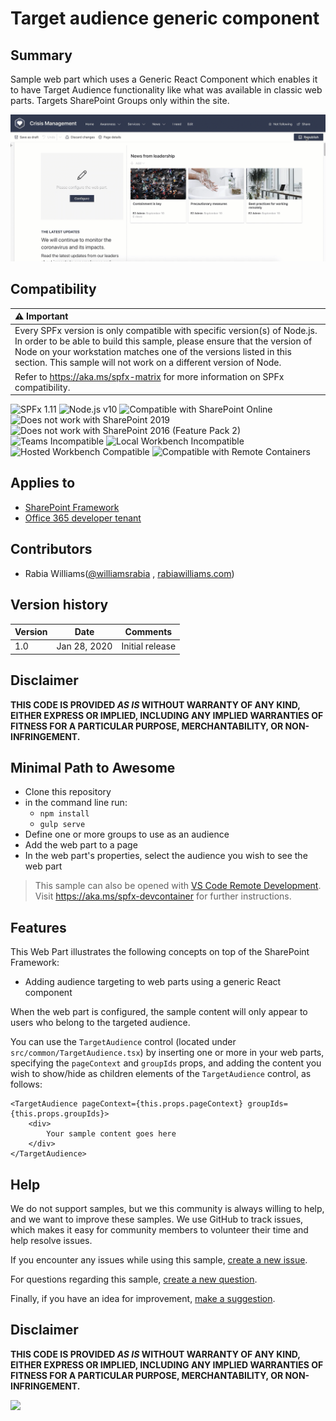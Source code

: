 # Target audience generic component

## Summary

Sample web part which uses a Generic React Component which enables it to have Target Audience functionality like what was available in classic web parts.
Targets SharePoint Groups only within the site.

![audience.gif](./assets/audience.gif)

## Compatibility

| :warning: Important          |
|:---------------------------|
| Every SPFx version is only compatible with specific version(s) of Node.js. In order to be able to build this sample, please ensure that the version of Node on your workstation matches one of the versions listed in this section. This sample will not work on a different version of Node.|
|Refer to <https://aka.ms/spfx-matrix> for more information on SPFx compatibility.   |

![SPFx 1.11](https://img.shields.io/badge/SPFx-1.11.0-green.svg)
![Node.js v10](https://img.shields.io/badge/Node.js-v10-green.svg)
![Compatible with SharePoint Online](https://img.shields.io/badge/SharePoint%20Online-Compatible-green.svg)
![Does not work with SharePoint 2019](https://img.shields.io/badge/SharePoint%20Server%202019-Incompatible-red.svg "SharePoint Server 2019 requires SPFx 1.4.1 or lower")
![Does not work with SharePoint 2016 (Feature Pack 2)](https://img.shields.io/badge/SharePoint%20Server%202016%20(Feature%20Pack%202)-Incompatible-red.svg "SharePoint Server 2016 Feature Pack 2 requires SPFx 1.1")
![Teams Incompatible](https://img.shields.io/badge/Teams-Incompatible-lightgrey.svg)
![Local Workbench Incompatible](https://img.shields.io/badge/Local%20Workbench-Incompatible-red.svg "This solution requires access to information about the current user's SharePoint groups")
![Hosted Workbench Compatible](https://img.shields.io/badge/Hosted%20Workbench-Compatible-green.svg)
![Compatible with Remote Containers](https://img.shields.io/badge/Remote%20Containers-Compatible-green.svg)

## Applies to

* [SharePoint Framework](https://learn.microsoft.com/sharepoint/dev/spfx/sharepoint-framework-overview)
* [Office 365 developer tenant](https://learn.microsoft.com/sharepoint/dev/spfx/set-up-your-developer-tenant)

## Contributors

* Rabia Williams([@williamsrabia](https://twitter.com/williamsrabia) , [rabiawilliams.com](https://rabiawilliams.com))

## Version history

Version|Date|Comments
-------|----|--------
1.0|Jan 28, 2020|Initial release


## Disclaimer

**THIS CODE IS PROVIDED *AS IS* WITHOUT WARRANTY OF ANY KIND, EITHER EXPRESS OR IMPLIED, INCLUDING ANY IMPLIED WARRANTIES OF FITNESS FOR A PARTICULAR PURPOSE, MERCHANTABILITY, OR NON-INFRINGEMENT.**



## Minimal Path to Awesome

* Clone this repository
* in the command line run:
  * `npm install`
  * `gulp serve`
* Define one or more groups to use as an audience
* Add the web part to a page
* In the web part's properties, select the audience you wish to see the web part

>  This sample can also be opened with [VS Code Remote Development](https://code.visualstudio.com/docs/remote/remote-overview). Visit https://aka.ms/spfx-devcontainer for further instructions.

## Features

This Web Part illustrates the following concepts on top of the SharePoint Framework:

* Adding audience targeting to web parts using a generic React component

When the web part is configured, the sample content will only appear to users who belong to the targeted audience.

You can use the `TargetAudience` control (located under `src/common/TargetAudience.tsx`) by inserting one or more in your web parts, specifying the `pageContext` and `groupIds` props, and adding the content you wish to show/hide as children elements of the `TargetAudience` control, as follows:

```tsx
<TargetAudience pageContext={this.props.pageContext} groupIds={this.props.groupIds}>
    <div>
        Your sample content goes here
    </div>
</TargetAudience>
```

## Help

We do not support samples, but we this community is always willing to help, and we want to improve these samples. We use GitHub to track issues, which makes it easy for  community members to volunteer their time and help resolve issues.

If you encounter any issues while using this sample, [create a new issue](https://github.com/pnp/sp-dev-fx-webparts/issues/new?assignees=&labels=Needs%3A+Triage+%3Amag%3A%2Ctype%3Abug-suspected%2Csample%3A%20react-target-audience&template=bug-report.yml&sample=react-target-audience&authors=@rabwill&title=react-target-audience%20-%20).

For questions regarding this sample, [create a new question](https://github.com/pnp/sp-dev-fx-webparts/issues/new?assignees=&labels=Needs%3A+Triage+%3Amag%3A%2Ctype%3Aquestion%2Csample%3A%20react-target-audience&template=question.yml&sample=react-target-audience&authors=@rabwill&title=react-target-audience%20-%20).

Finally, if you have an idea for improvement, [make a suggestion](https://github.com/pnp/sp-dev-fx-webparts/issues/new?assignees=&labels=Needs%3A+Triage+%3Amag%3A%2Ctype%3Aenhancement%2Csample%3A%20react-target-audience&template=question.yml&sample=react-target-audience&authors=@rabwill&title=react-target-audience%20-%20).


## Disclaimer

**THIS CODE IS PROVIDED *AS IS* WITHOUT WARRANTY OF ANY KIND, EITHER EXPRESS OR IMPLIED, INCLUDING ANY IMPLIED WARRANTIES OF FITNESS FOR A PARTICULAR PURPOSE, MERCHANTABILITY, OR NON-INFRINGEMENT.**



<img src="https://m365-visitor-stats.azurewebsites.net/sp-dev-fx-webparts/samples/react-target-audience"/>
